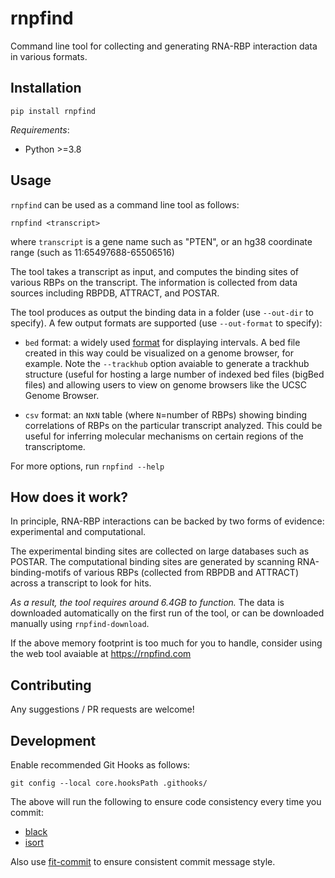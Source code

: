 # rnpfind

Command line tool for collecting and generating RNA-RBP interaction data in
various formats.


## Installation
```
pip install rnpfind
```

*Requirements*:
 - Python >=3.8

## Usage

`rnpfind` can be used as a command line tool as follows:

```
rnpfind <transcript>
```

where `transcript` is a gene name such as "PTEN", or an hg38 coordinate range
(such as 11:65497688-65506516)

The tool takes a transcript as input, and computes the binding sites of various
RBPs on the transcript. The information is collected from data sources
including RBPDB, ATTRACT, and POSTAR.

The tool produces as output the binding data in a folder (use `--out-dir` to
specify). A few output formats are supported (use `--out-format` to specify):

 - `bed` format: a widely used
   [format](https://en.wikipedia.org/wiki/BED_(file_format))
   for displaying intervals. A bed file created in this way could be visualized
   on a genome browser, for example. Note the `--trackhub` option avaiable to
   generate a trackhub structure (useful for hosting a large number of indexed
   bed files (bigBed files) and allowing users to view on genome browsers like
   the UCSC Genome Browser.

 - `csv` format: an `N`x`N` table (where `N`=number of RBPs) showing binding
   correlations of RBPs on the particular transcript analyzed. This could be
   useful for inferring molecular mechanisms on certain regions of the
   transcriptome.

For more options, run `rnpfind --help`

## How does it work?
In principle, RNA-RBP interactions can be backed by two forms of evidence:
experimental and computational.

The experimental binding sites are collected on large databases such as POSTAR.
The computational binding sites are generated by scanning RNA-binding-motifs of
various RBPs (collected from RBPDB and ATTRACT) across a transcript to look for
hits.

*As a result, the tool requires around 6.4GB to function.* The data is
downloaded automatically on the first run of the tool, or can be downloaded
manually using `rnpfind-download`.

If the above memory footprint is too much for you to handle, consider using the
web tool avaiable at https://rnpfind.com



## Contributing
Any suggestions / PR requests are welcome!


## Development
Enable recommended Git Hooks as follows:
```
git config --local core.hooksPath .githooks/
```
The above will run the following to ensure code consistency every time you
commit:
 - [black](https://github.com/psf/black)
 - [isort](https://github.com/PyCQA/isort)

Also use [fit-commit](https://github.com/m1foley/fit-commit) to ensure
consistent commit message style.
